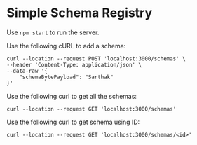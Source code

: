 # Simple Schema Registry
Use ```npm start``` to run the server.

Use the following cURL to add a schema:
```
curl --location --request POST 'localhost:3000/schemas' \
--header 'Content-Type: application/json' \
--data-raw '{
    "schemaBytePayload": "Sarthak"
}'
```

Use the following curl to get all the schemas:
```
curl --location --request GET 'localhost:3000/schemas'
```

Use the following curl to get schema using ID:
```
curl --location --request GET 'localhost:3000/schemas/<id>'
```

